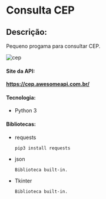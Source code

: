 # Consulta CEP 

## Descrição:

Pequeno progama para consultar CEP.

![cep](https://user-images.githubusercontent.com/48259330/132407635-e92418e3-b5c3-4bfc-b49e-0575c174789b.png)

#### Site da API: 

**https://cep.awesomeapi.com.br/**

#### Tecnologia:
* Python 3

#### Bibliotecas:
* requests      

      pip3 install requests

* json

      Biblioteca built-in.

* Tkinter

      Biblioteca built-in.

